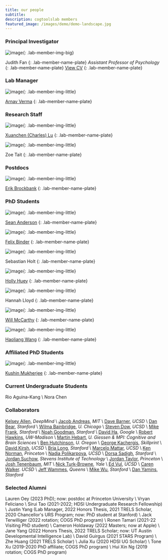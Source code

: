 ```yaml
---
title: our people
subtitle: 
description: cogtoolslab members
featured_image: /images/demo/demo-landscape.jpg
---
```


### Principal Investigator

![image]({{site.baseurl}}/images/people/FanJE_photo.jpg){: .lab-member-img-big}

Judith Fan
{: .lab-member-name-plate}
_Assistant Professor of Psychology_
{: .lab-member-name-plate}
<a href="{{site.url}}/cv/FanJudith_CV.pdf" target="_blank" rel="noopener noreferrer">View CV</a>
{: .lab-member-name-plate}

### Lab Manager

![image]({{site.baseurl}}/images/people/harold.jpg){: .lab-member-img-little}

[Arnav Verma](https://www.arnavverma.com/)
{: .lab-member-name-plate}

### Research Staff

![image]({{site.baseurl}}/images/people/LuX_photo.jpg){: .lab-member-img-little}

[Xuanchen (Charles) Lu](https://xuanchenlu.com/)
{: .lab-member-name-plate}

![image]({{site.baseurl}}/images/people/TaitZ_photo.jpg){: .lab-member-img-little}

Zoe Tait
{: .lab-member-name-plate}

### Postdocs

![image]({{site.baseurl}}/images/people/BrockbankE_photo.jpg){: .lab-member-img-little}

[Erik Brockbank](http://www.erikbrockbank.com/)
{: .lab-member-name-plate}

### PhD Students

![image]({{site.baseurl}}/images/people/harold.jpg){: .lab-member-img-little}

[Sean Anderson](https://spascience.github.io/)
{: .lab-member-name-plate}

![image]({{site.baseurl}}/images/people/BinderF_photo.png){: .lab-member-img-little}

[Felix Binder](http://ac.felixbinder.net/)
{: .lab-member-name-plate}

![image]({{site.baseurl}}/images/people/HoltS_photo.jpg){: .lab-member-img-little}

Sebastian Holt
{: .lab-member-name-plate}

![image]({{site.baseurl}}/images/people/HueyH_photo.png){: .lab-member-img-little}

[Holly Huey](https://hollyhuey.github.io/)
{: .lab-member-name-plate}

![image]({{site.baseurl}}/images/people/LloydH_photo.jpg){: .lab-member-img-little}

Hannah Lloyd
{: .lab-member-name-plate}

![image]({{site.baseurl}}/images/people/McCarthyW_photo.jpg){: .lab-member-img-little}

[Will McCarthy](http://wpmccarthy.com/)
{: .lab-member-name-plate}

![image]({{site.baseurl}}/images/people/WangH_photo.jpg){: .lab-member-img-little}

[Haoliang Wang](https://haoliangwang.github.io/)
{: .lab-member-name-plate}

### Affiliated PhD Students

![image]({{site.baseurl}}/images/people/harold.jpg){: .lab-member-img-little}

[Kushin Mukherjee](https://kushinm.github.io/)
{: .lab-member-name-plate}

<!-- ### Masters Students

![image]({{site.baseurl}}/images/people/LuX_photo.jpg){: .lab-member-img-little}

[Xuanchen (Charles) Lu](https://xuanchenlu.com/)
{: .lab-member-name-plate}
 -->
### Current Undergraduate Students

Rio Aguina-Kang \\
Nora Chen

### Collaborators
[Kelsey Allen](https://web.mit.edu/krallen/www/), _DeepMind_ \\
[Jacob Andreas](https://www.mit.edu/~jda/), _MIT_ \\
[Dave Barner](http://www.ladlab.com/), _UCSD_ \\
[Dan Bear](http://neuroailab.stanford.edu/), _Stanford_ \\
[Wilma Bainbridge](https://brainbridgelab.uchicago.edu/), _U. Chicago_ \\
[Steven Dow](http://spdow.ucsd.edu/), _UCSD_ \\
[Mike Frank](https://web.stanford.edu/~mcfrank/), _Stanford_ \\
[Noah Goodman](https://cocolab.stanford.edu/), _Stanford_ \\
[David Ha](http://otoro.net/), _Google_ \\
[Robert Hawkins](https://rxdhawkins.com/), _UW-Madison_ \\
[Martin Hebart](http://martin-hebart.de/), _U. Giessen & MPI: Cognitive and Brain Sciences_ \\
[Ben Hutchinson](https://hulacon.uoregon.edu/), _U. Oregon_ \\
[George Kachergis](https://kachergis.com/), _Skillprint_ \\
[David Kirsh](http://adrenaline.ucsd.edu/kirsh/), _UCSD_ \\
[Bria Long](https://www.brialong.com/), _Stanford_ \\
[Marcelo Mattar](https://mattarlab.ucsd.edu/), _UCSD_ \\
[Ken Norman](https://compmem.princeton.edu/), _Princeton_ \\
[Nadia Polikarpova](https://cseweb.ucsd.edu/~npolikarpova/), _UCSD_ \\
[Dorsa Sadigh](https://dorsa.fyi/), _Stanford_ \\
[Jordan Suchow](https://suchow.io/), _Stevens Institute of Technology_ \\
[Jordan Taylor](http://ipalab.princeton.edu/), _Princeton_ \\
[Josh Tenenbaum](https://cocosci.mit.edu/josh), _MIT_ \\
[Nick Turk-Browne](https://ntblab.yale.edu/), _Yale_ \\
[Ed Vul](http://www.evullab.org/), _UCSD_ \\
[Caren Walker](http://elc-lab-ucsd.com/). _UCSD_ \\
[Jeff Wammes](https://www.thelamplab.ca/), _Queens_ \\
[Mike Wu](https://www.mikehwu.com/), _Stanford_ \\
[Dan Yamins](http://neuroailab.stanford.edu/), _Stanford_

### Selected Alumni
Lauren Oey (2023 PhD); now: postdoc at Princeton University \\
Vryan Feliciano \\
Sirui Tao (2021-2022; HDSI Undergraduate Research Fellowship) \\
Justin Yang (Lab Manager, 2022 Honors Thesis, 2021 TRELS Scholar, 2020 Chancellor's URS Program; now: PhD student at Stanford) \\
Jack Terwilliger (2022 rotation; COGS PhD program) \\
Ronen Tamari (2021-22 Visiting PhD student) \\
Cameron Holdaway (2022 Masters; now at Apple) \\
Jane Yang (2022 Honors Thesis, 2022 TRELS Scholar; now: UT Austin Developmental Intelligence Lab) \\
David Guirgus (2021 STARS Program) \\
Zhe Huang (2021 TRELS Scholar) \\
Julia Xu (2020 HDSI UG Scholar) \\
Tone Xu (2019-2020 PhD affiliate; COGS PhD program) \\
Hui Xin Ng (2019 rotation; COGS PhD program)